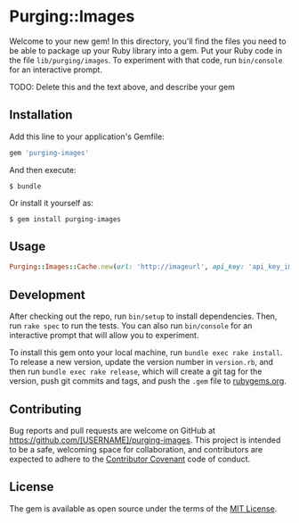 # Purging::Images

Welcome to your new gem! In this directory, you'll find the files you need to be able to package up your Ruby library into a gem. Put your Ruby code in the file `lib/purging/images`. To experiment with that code, run `bin/console` for an interactive prompt.

TODO: Delete this and the text above, and describe your gem

## Installation

Add this line to your application's Gemfile:

```ruby
gem 'purging-images'
```

And then execute:

    $ bundle

Or install it yourself as:

    $ gem install purging-images

## Usage

```ruby
Purging::Images::Cache.new(url: 'http://imageurl', api_key: 'api_key_imgix').call
```

## Development

After checking out the repo, run `bin/setup` to install dependencies. Then, run `rake spec` to run the tests. You can also run `bin/console` for an interactive prompt that will allow you to experiment.

To install this gem onto your local machine, run `bundle exec rake install`. To release a new version, update the version number in `version.rb`, and then run `bundle exec rake release`, which will create a git tag for the version, push git commits and tags, and push the `.gem` file to [rubygems.org](https://rubygems.org).

## Contributing

Bug reports and pull requests are welcome on GitHub at https://github.com/[USERNAME]/purging-images. This project is intended to be a safe, welcoming space for collaboration, and contributors are expected to adhere to the [Contributor Covenant](http://contributor-covenant.org) code of conduct.


## License

The gem is available as open source under the terms of the [MIT License](http://opensource.org/licenses/MIT).

